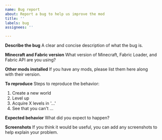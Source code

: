 ```yaml
---
name: Bug report
about: Report a bug to help us improve the mod
title: ''
labels: bug
assignees: ''

---
```


**Describe the bug**
A clear and concise description of what the bug is.

**Minecraft and Fabric version**
What version of Minecraft, Fabric Loader, and Fabric API are you using?

**Other mods installed**
If you have any mods, please list them here along with their version.

**To reproduce**
Steps to reproduce the behavior:
1. Create a new world
2. Level up
3. Acquire X levels in '...'
4. See that you can't ...

**Expected behavior**
What did you expect to happen?

**Screenshots**
If you think it would be useful, you can add any screenshots to help explain your problem.
